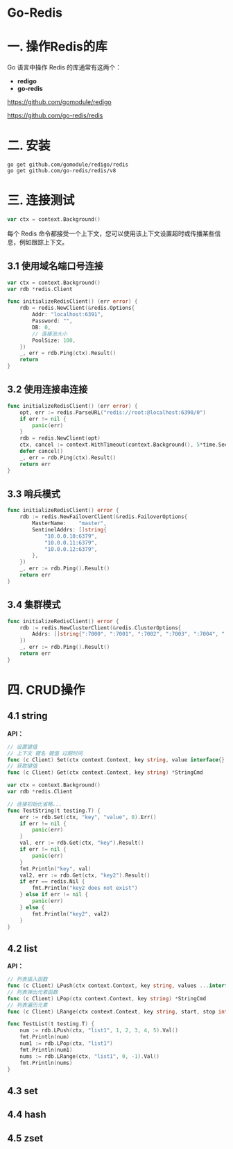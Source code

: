 # Go-Redis

# 一. 操作Redis的库

Go 语言中操作 Redis 的库通常有这两个：

- **redigo**
- **go-redis**

https://github.com/gomodule/redigo

https://github.com/go-redis/redis 

# 二. 安装

```shell
go get github.com/gomodule/redigo/redis
go get github.com/go-redis/redis/v8
```

# 三. 连接测试

```go
var ctx = context.Background()
```

每个 Redis 命令都接受一个上下文，您可以使用该上下文设置超时或传播某些信息，例如跟踪上下文。

## 3.1 使用域名端口号连接

```go
var ctx = context.Background()
var rdb *redis.Client

func initializeRedisClient() (err error) {
    rdb = redis.NewClient(&redis.Options{
        Addr: "localhost:6391", 
        Password: "",
        DB: 0,
        // 连接池大小
        PoolSize: 100,
    })
    _, err = rdb.Ping(ctx).Result()
    return
}
```

## 3.2 使用连接串连接

```go
func initializeRedisClient() (err error) {
    opt, err := redis.ParseURL("redis://root:@localhost:6390/0")
    if err != nil {
        panic(err) 
    }
    rdb = redis.NewClient(opt)
    ctx, cancel := context.WithTimeout(context.Background(), 5*time.Second)
    defer cancel()
    _, err = rdb.Ping(ctx).Result()
    return err
}
```

## 3.3 哨兵模式

```go
func initializeRedisClient() error {
    rdb := redis.NewFailoverClient(&redis.FailoverOptions{
        MasterName:    "master",
        SentinelAddrs: []string{
            "10.0.0.10:6379", 
            "10.0.0.11:6379", 
            "10.0.0.12:6379",
        },
    })
    _, err := rdb.Ping().Result()
    return err 
}
```

## 3.4 集群模式

```go
func initializeRedisClient() error {
    rdb := redis.NewClusterClient(&redis.ClusterOptions{
        Addrs: []string{":7000", ":7001", ":7002", ":7003", ":7004", ":7006"},
    })
    _, err := rdb.Ping().Result()
    return err 
}
```

# 四. CRUD操作

## 4.1 string

**API：**

```go
// 设置键值
// 上下文 键名 键值 过期时间 
func (c Client) Set(ctx context.Context, key string, value interface{}, expiration time.Duration) *StatusCmd
// 获取键值
func (c Client) Get(ctx context.Context, key string) *StringCmd
```

```go
var ctx = context.Background()
var rdb *redis.Client

// 连接初始化省略...
func TestString(t testing.T) {
    err := rdb.Set(ctx, "key", "value", 0).Err()
    if err != nil {
    	panic(err) 
    }
    val, err := rdb.Get(ctx, "key").Result()
    if err != nil {
    	panic(err)
    }
    fmt.Println("key", val)
    val2, err := rdb.Get(ctx, "key2").Result()
    if err == redis.Nil {
        fmt.Println("key2 does not exist")
    } else if err != nil {
        panic(err)
    } else {
        fmt.Println("key2", val2)
    } 
}
```

## 4.2 list

**API：**

```go
// 列表插入函数
func (c Client) LPush(ctx context.Context, key string, values ...interface{}) *IntCmd
// 列表弹出元素函数
func (c Client) LPop(ctx context.Context, key string) *StringCmd
// 列表遍历元素
func (c Client) LRange(ctx context.Context, key string, start, stop int64) *StringSliceCmd
```

```go
func TestList(t testing.T) {
    num := rdb.LPush(ctx, "list1", 1, 2, 3, 4, 5).Val()
    fmt.Println(num)
    num1 := rdb.LPop(ctx, "list1")
    fmt.Println(num1)
    nums := rdb.LRange(ctx, "list1", 0, -1).Val()
    fmt.Println(nums)
}
```







## 4.3 set







## 4.4 hash





## 4.5 zset





